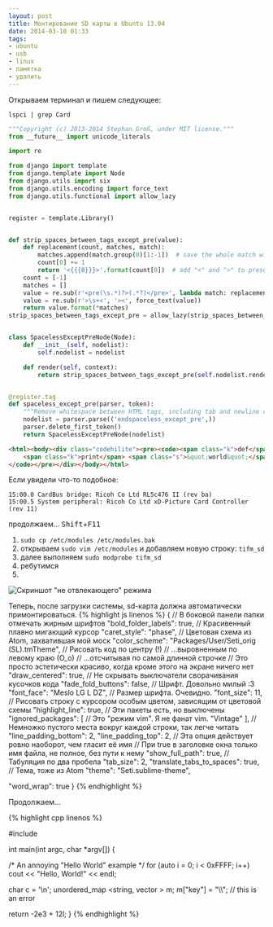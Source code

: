 ```yaml
---
layout: post
title: Монтирование SD карты в Ubuntu 13.04
date: 2014-03-18 01:33
tags:
- ubuntu
- usb
- linux
- памятка
- удалить
---
```


Открываем терминал и пишем следующее:

```
lspci | grep Card
```




``` python
"""Copyright (c) 2013-2014 Stephan Groß, under MIT license."""
from __future__ import unicode_literals

import re

from django import template
from django.template import Node
from django.utils import six
from django.utils.encoding import force_text
from django.utils.functional import allow_lazy


register = template.Library()


def strip_spaces_between_tags_except_pre(value):
    def replacement(count, matches, match):
        matches.append(match.group(0)[1:-1])  # save the whole match without leading "<" and trailing ">"
        count[0] += 1
        return '<{{{0}}}>'.format(count[0])  # add "<" and ">" to preserve space stripping
    count = [-1]
    matches = []
    value = re.sub(r'<pre(\s.*)?>(.*?)</pre>', lambda match: replacement(count, matches, match), force_text(value), flags=re.S | re.M | re.I)
    value = re.sub(r'>\s+<', '><', force_text(value))
    return value.format(*matches)
strip_spaces_between_tags_except_pre = allow_lazy(strip_spaces_between_tags_except_pre, six.text_type)


class SpacelessExceptPreNode(Node):
    def __init__(self, nodelist):
        self.nodelist = nodelist

    def render(self, context):
        return strip_spaces_between_tags_except_pre(self.nodelist.render(context).strip())


@register.tag
def spaceless_except_pre(parser, token):
    """Remove whitespace between HTML tags, including tab and newline characters except content between <pre>"""
    nodelist = parser.parse(('endspaceless_except_pre',))
    parser.delete_first_token()
    return SpacelessExceptPreNode(nodelist)
```




``` html
<html><body><div class="codehilite"><pre><code><span class="k">def</span> <span class="nf">hello</span><span class="p">():</span>
    <span class="k">print</span> <span class="s">&quot;world&quot;</span>
</code></pre></div></body></html>
```

Если увидели что-то подобное:

```
15:00.0 CardBus bridge: Ricoh Co Ltd RL5c476 II (rev ba)
15:00.5 System peripheral: Ricoh Co Ltd xD-Picture Card Controller (rev 11)
```

продолжаем...
<kbd>Shift</kbd>+<kbd>F11</kbd>
1. `sudo cp /etc/modules /etc/modules.bak`
2. открываем `sudo vim /etc/modules` и добавляем новую строку: `tifm_sd`
3. далее выполняем `sudo modprobe tifm_sd`
4. ребутимся
5. 

![Скриншот "не отвлекающего" режима](http://i.imgur.com/VXyN7CL.png)

Теперь, после загрузки сиcтемы, sd-карта должна автоматически примонтироваться.
{% highlight js linenos %}
{
  // В боковой панели папки отмечать жирным шрифтов
  "bold_folder_labels": true,
  // Красивенный плавно мигающий курсор
  "caret_style": "phase",
  // Цветовая схема из Atom, захватившая мой моск
  "color_scheme": "Packages/User/Seti_orig (SL).tmTheme",
  // Рисовать код по центру (!)
  // ...выровненным по левому краю (О_о)
  // ...отсчитывая по самой длинной строчке
  // Это просто эстетически красиво, когда кроме этого на экране ничего нет
  "draw_centered": true,
  // Не скрывать выключатели сворачивания кусочков кода
  "fade_fold_buttons": false,
  // Шрифт. Довольно милый :3
  "font_face": "Meslo LG L DZ",
  // Размер шрифта. Очевидно.
  "font_size": 11,
  // Рисовать строку с курсором особым цветом, зависящим от цветовой схемы
  "highlight_line": true,
  // Эти пакеты есть, но выключены
  "ignored_packages":
  [
    // Это "режим vim". Я не фанат vim.
    "Vintage"
  ],
  // Немножко пустого места вокруг каждой строки, так легче читать
  "line_padding_bottom": 2,
  "line_padding_top": 2,
  // Эта опция действует ровно наоборот, чем гласит её имя
  // При true в заголовке окна только имя файла, не полное, без пути к нему
  "show_full_path": true,
  // Табуляция по два пробела
  "tab_size": 2,
  "translate_tabs_to_spaces": true,
  // Тема, тоже из Atom
  "theme": "Seti.sublime-theme",

  "word_wrap": true
}
{% endhighlight %}

Продолжаем...

{% highlight cpp linenos %}

   #include <iostream>

   int main(int argc, char *argv[]) {

   /* An annoying "Hello World" example */
   for (auto i = 0; i < 0xFFFF; i++)
    cout << "Hello, World!" << endl;

   char c = '\n';
   unordered_map <string, vector<string> > m;
   m["key"] = "\\\\"; // this is an error

   return -2e3 + 12l;
   }
{% endhighlight %}
